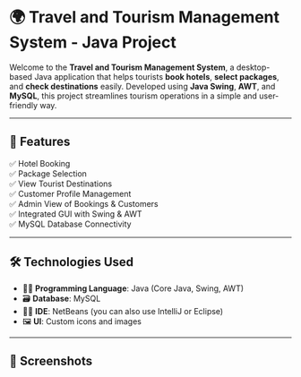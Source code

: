 # 🌍 Travel and Tourism Management System - Java Project

Welcome to the **Travel and Tourism Management System**, a desktop-based Java application that helps tourists **book hotels**, **select packages**, and **check destinations** easily. Developed using **Java Swing**, **AWT**, and **MySQL**, this project streamlines tourism operations in a simple and user-friendly way.

---

## 📌 Features

✅ Hotel Booking  
✅ Package Selection  
✅ View Tourist Destinations  
✅ Customer Profile Management  
✅ Admin View of Bookings & Customers  
✅ Integrated GUI with Swing & AWT  
✅ MySQL Database Connectivity  

---

## 🛠️ Technologies Used

- 👨‍💻 **Programming Language**: Java (Core Java, Swing, AWT)  
- 🗃️ **Database**: MySQL  
- 🧑‍💻 **IDE**: NetBeans (you can also use IntelliJ or Eclipse)  
- 🖼️ **UI**: Custom icons and images  

---

## 📸 Screenshots
